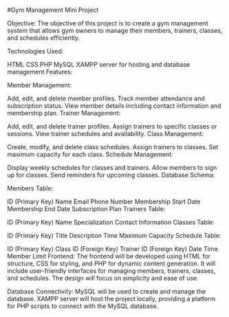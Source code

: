 
       

#Gym Management Mini Project

Objective:
The objective of this project is to create a gym management system that allows gym owners to manage their members, trainers, classes, and schedules efficiently.

Technologies Used:

HTML
CSS
PHP
MySQL
XAMPP server for hosting and database management
Features:

Member Management:

Add, edit, and delete member profiles.
Track member attendance and subscription status.
View member details including contact information and membership plan.
Trainer Management:

Add, edit, and delete trainer profiles.
Assign trainers to specific classes or sessions.
View trainer schedules and availability.
Class Management:

Create, modify, and delete class schedules.
Assign trainers to classes.
Set maximum capacity for each class.
Schedule Management:

Display weekly schedules for classes and trainers.
Allow members to sign up for classes.
Send reminders for upcoming classes.
Database Schema:

Members Table:

ID (Primary Key)
Name
Email
Phone Number
Membership Start Date
Membership End Date
Subscription Plan
Trainers Table:

ID (Primary Key)
Name
Specialization
Contact Information
Classes Table:

ID (Primary Key)
Title
Description
Time
Maximum Capacity
Schedule Table:

ID (Primary Key)
Class ID (Foreign Key)
Trainer ID (Foreign Key)
Date
Time
Member Limit
Frontend:
The frontend will be developed using HTML for structure, CSS for styling, and PHP for dynamic content generation. It will include user-friendly interfaces for managing members, trainers, classes, and schedules. The design will focus on simplicity and ease of use.

Database Connectivity:
MySQL will be used to create and manage the database. XAMPP server will host the project locally, providing a platform for PHP scripts to connect with the MySQL database.

